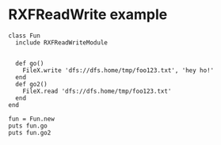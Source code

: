 # RXFReadWrite example

    class Fun
      include RXFReadWriteModule


      def go()
        FileX.write 'dfs://dfs.home/tmp/foo123.txt', 'hey ho!'
      end
      def go2()
        FileX.read 'dfs://dfs.home/tmp/foo123.txt'
      end
    end

    fun = Fun.new
    puts fun.go
    puts fun.go2


